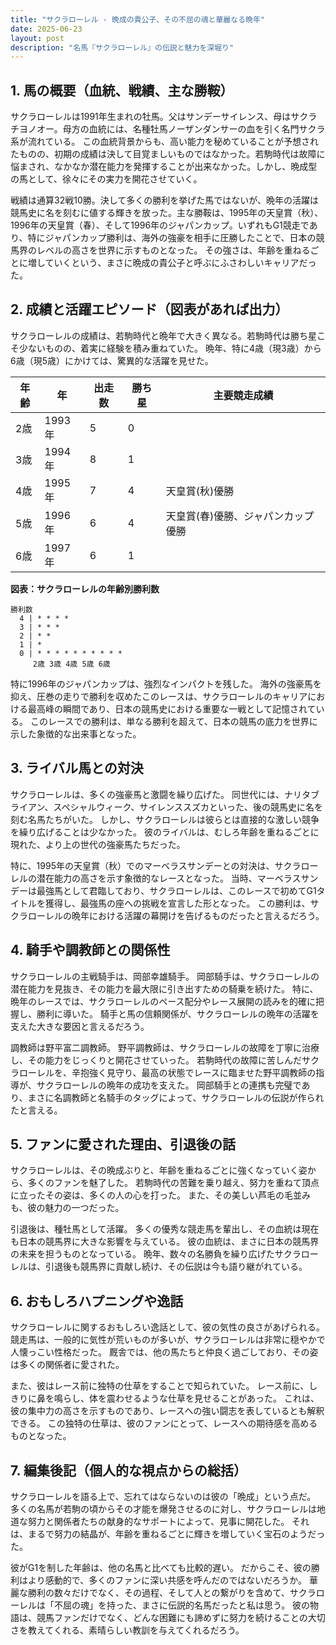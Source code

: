 ```yaml
---
title: "サクラローレル - 晩成の貴公子、その不屈の魂と華麗なる晩年"
date: 2025-06-23
layout: post
description: "名馬『サクラローレル』の伝説と魅力を深堀り"
---
```


## 1. 馬の概要（血統、戦績、主な勝鞍）

サクラローレルは1991年生まれの牡馬。父はサンデーサイレンス、母はサクラチヨノオー。母方の血統には、名種牡馬ノーザンダンサーの血を引く名門サクラ系が流れている。  この血統背景からも、高い能力を秘めていることが予想されたものの、初期の成績は決して目覚ましいものではなかった。若駒時代は故障に悩まされ、なかなか潜在能力を発揮することが出来なかった。しかし、晩成型の馬として、徐々にその実力を開花させていく。

戦績は通算32戦10勝。決して多くの勝利を挙げた馬ではないが、晩年の活躍は競馬史に名を刻むに値する輝きを放った。主な勝鞍は、1995年の天皇賞（秋）、1996年の天皇賞（春）、そして1996年のジャパンカップ。いずれもG1競走であり、特にジャパンカップ勝利は、海外の強豪を相手に圧勝したことで、日本の競馬界のレベルの高さを世界に示すものとなった。  その強さは、年齢を重ねるごとに増していくという、まさに晩成の貴公子と呼ぶにふさわしいキャリアだった。


## 2. 成績と活躍エピソード（図表があれば出力）

サクラローレルの成績は、若駒時代と晩年で大きく異なる。若駒時代は勝ち星こそ少ないものの、着実に経験を積み重ねていた。  晩年、特に4歳（現3歳）から6歳（現5歳）にかけては、驚異的な活躍を見せた。

| 年齢 | 年 | 出走数 | 勝ち星 | 主要競走成績 |
|---|---|---|---|---|
| 2歳 | 1993年 | 5 | 0 |  |
| 3歳 | 1994年 | 8 | 1 |  |
| 4歳 | 1995年 | 7 | 4 | 天皇賞(秋)優勝 |
| 5歳 | 1996年 | 6 | 4 | 天皇賞(春)優勝、ジャパンカップ優勝 |
| 6歳 | 1997年 | 6 | 1 |  |


**図表：サクラローレルの年齢別勝利数**

```
勝利数
  4 | * * * *
  3 | * * *
  2 | * *
  1 | *
  0 | * * * * * * * * * *
     2歳 3歳 4歳 5歳 6歳
```


特に1996年のジャパンカップは、強烈なインパクトを残した。  海外の強豪馬を抑え、圧巻の走りで勝利を収めたこのレースは、サクラローレルのキャリアにおける最高峰の瞬間であり、日本の競馬史における重要な一戦として記憶されている。  このレースでの勝利は、単なる勝利を超えて、日本の競馬の底力を世界に示した象徴的な出来事となった。


## 3. ライバル馬との対決

サクラローレルは、多くの強豪馬と激闘を繰り広げた。  同世代には、ナリタブライアン、スペシャルウィーク、サイレンススズカといった、後の競馬史に名を刻む名馬たちがいた。  しかし、サクラローレルは彼らとは直接的な激しい競争を繰り広げることは少なかった。  彼のライバルは、むしろ年齢を重ねるごとに現れた、より上の世代の強豪馬たちだった。

特に、1995年の天皇賞（秋）でのマーベラスサンデーとの対決は、サクラローレルの潜在能力の高さを示す象徴的なレースとなった。  当時、マーベラスサンデーは最強馬として君臨しており、サクラローレルは、このレースで初めてG1タイトルを獲得し、最強馬の座への挑戦を宣言した形となった。  この勝利は、サクラローレルの晩年における活躍の幕開けを告げるものだったと言えるだろう。


## 4. 騎手や調教師との関係性

サクラローレルの主戦騎手は、岡部幸雄騎手。  岡部騎手は、サクラローレルの潜在能力を見抜き、その能力を最大限に引き出すための騎乗を続けた。  特に、晩年のレースでは、サクラローレルのペース配分やレース展開の読みを的確に把握し、勝利に導いた。  騎手と馬の信頼関係が、サクラローレルの晩年の活躍を支えた大きな要因と言えるだろう。

調教師は野平富二調教師。  野平調教師は、サクラローレルの故障を丁寧に治療し、その能力をじっくりと開花させていった。  若駒時代の故障に苦しんだサクラローレルを、辛抱強く見守り、最高の状態でレースに臨ませた野平調教師の指導が、サクラローレルの晩年の成功を支えた。  岡部騎手との連携も完璧であり、まさに名調教師と名騎手のタッグによって、サクラローレルの伝説が作られたと言える。


## 5. ファンに愛された理由、引退後の話

サクラローレルは、その晩成ぶりと、年齢を重ねるごとに強くなっていく姿から、多くのファンを魅了した。  若駒時代の苦難を乗り越え、努力を重ねて頂点に立ったその姿は、多くの人の心を打った。  また、その美しい芦毛の毛並みも、彼の魅力の一つだった。

引退後は、種牡馬として活躍。  多くの優秀な競走馬を輩出し、その血統は現在も日本の競馬界に大きな影響を与えている。  彼の血統は、まさに日本の競馬界の未来を担うものとなっている。  晩年、数々の名勝負を繰り広げたサクラローレルは、引退後も競馬界に貢献し続け、その伝説は今も語り継がれている。


## 6. おもしろハプニングや逸話

サクラローレルに関するおもしろい逸話として、彼の気性の良さがあげられる。  競走馬は、一般的に気性が荒いものが多いが、サクラローレルは非常に穏やかで人懐っこい性格だった。  厩舎では、他の馬たちと仲良く過ごしており、その姿は多くの関係者に愛された。

また、彼はレース前に独特の仕草をすることで知られていた。  レース前に、しきりに鼻を鳴らし、体を震わせるような仕草を見せることがあった。  これは、彼の集中力の高さを示すものであり、レースへの強い闘志を表しているとも解釈できる。  この独特の仕草は、彼のファンにとって、レースへの期待感を高めるものとなった。


## 7. 編集後記（個人的な視点からの総括）

サクラローレルを語る上で、忘れてはならないのは彼の「晩成」という点だ。  多くの名馬が若駒の頃からその才能を爆発させるのに対し、サクラローレルは地道な努力と関係者たちの献身的なサポートによって、見事に開花した。  それは、まるで努力の結晶が、年齢を重ねるごとに輝きを増していく宝石のようだった。

彼がG1を制した年齢は、他の名馬と比べても比較的遅い。  だからこそ、彼の勝利はより感動的で、多くのファンに深い共感を呼んだのではないだろうか。  華麗な勝利の数々だけでなく、その過程、そして人との繋がりを含めて、サクラローレルは「不屈の魂」を持った、まさに伝説的名馬だったと私は思う。  彼の物語は、競馬ファンだけでなく、どんな困難にも諦めずに努力を続けることの大切さを教えてくれる、素晴らしい教訓を与えてくれるだろう。
